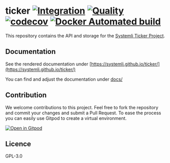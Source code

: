 # ticker [![Integration](https://github.com/systemli/ticker/workflows/Integration/badge.svg)](https://github.com/systemli/ticker/actions) [![Quality](https://github.com/systemli/ticker/workflows/Quality/badge.svg)](https://github.com/systemli/ticker/actions) [![codecov](https://codecov.io/gh/systemli/ticker/branch/main/graph/badge.svg)](https://codecov.io/gh/systemli/ticker) [![Docker Automated build](https://img.shields.io/docker/automated/systemli/ticker.svg)](https://hub.docker.com/r/systemli/ticker/)

This repository contains the API and storage for the [Systemli Ticker Project](https://www.systemli.org/en/service/ticker.html).

## Documentation

See the rendered documentation under [https://systemli.github.io/ticker/](https://systemli.github.io/ticker/)

You can find and adjust the documentation under [docs/](/docs)

## Contribution

We welcome contributions to this project. Feel free to fork the repository and commit your changes and submit a Pull Request. To ease the process you can easily use Gitpod to create a virtual environment.

[![Open in Gitpod](https://gitpod.io/button/open-in-gitpod.svg)](https://gitpod.io/#https://github.com/systemli/ticker)

## Licence

GPL-3.0
